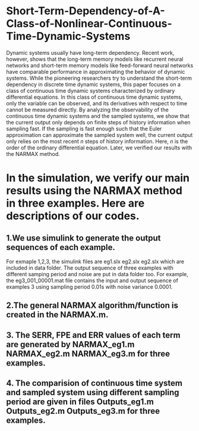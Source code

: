 # Short-Term-Dependency-of-A-Class-of-Nonlinear-Continuous-Time-Dynamic-Systems

Dynamic systems usually have long-term dependency. Recent work, however, shows that the long-term memory models like recurrent neural networks and short-term memory models like feed-forward neural networks have comparable performance in approximating the behavior of dynamic systems. While the pioneering researchers try to understand the short-term dependency in discrete time dynamic systems, this paper focuses on a class of continuous time dynamic systems characterized by ordinary differential equations. In this class of continuous time dynamic systems, only the variable can be observed, and its derivatives with respect to time cannot be measured directly. By analyzing the observability of the continuous time dynamic systems and the sampled systems, we show that the current output only depends on finite steps of history information when sampling fast. If the sampling is fast enough such that the Euler approximation can approximate the sampled system well, the current output only relies on the most recent $n$ steps of history information. Here, $n$ is the order of the ordinary differential equation. Later, we verified our results with the NARMAX method.

# In the simulation, we verify our main results using the NARMAX method in three examples. Here are descriptions of our codes.  
## 1.We use simulink to generate the output sequences of each example. 

For exmaple 1,2,3, the simulink files are eg1.slx eg2.slx eg2.slx which are included in data folder. The output sequence of three examples with different samping period and noise are put in data folder too. For example, the eg3_001_00001.mat file contains the input and output sequence of examples 3 using sampling period 0.01s with noise variance 0.0001.  

## 2.The general NARMAX algorithm/function is created in the NARMAX.m.  

## 3. The SERR, FPE and ERR values of each term are generated by NARMAX_eg1.m NARMAX_eg2.m NARMAX_eg3.m for three examples.  
## 4. The comparision of continuous time system and sampled system using different sampling period are given in files Outputs_eg1.m Outputs_eg2.m Outputs_eg3.m for three examples.  
